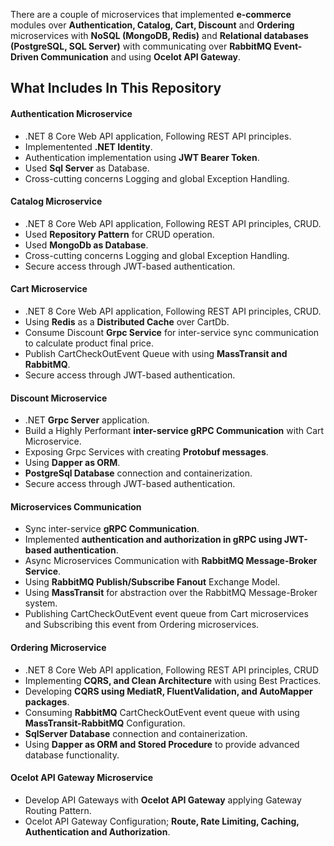 There are a couple of microservices that implemented **e-commerce** modules over **Authentication, Catalog, Cart, Discount** and **Ordering** microservices with **NoSQL (MongoDB, Redis)** and **Relational databases (PostgreSQL, SQL Server)** with communicating over **RabbitMQ Event-Driven Communication** and using **Ocelot API Gateway**.

## What Includes In This Repository

#### Authentication Microservice 
* .NET 8 Core Web API application, Following REST API principles.
* Implementented **.NET Identity**.
* Authentication implementation using **JWT Bearer Token**.
* Used **Sql Server** as Database.
* Cross-cutting concerns Logging and global Exception Handling.

#### Catalog Microservice 
* .NET 8 Core Web API application, Following REST API principles, CRUD.
* Used **Repository Pattern** for CRUD operation.
* Used **MongoDb as Database**.
* Cross-cutting concerns Logging and global Exception Handling.
* Secure access through JWT-based authentication.

#### Cart Microservice
* .NET 8 Core Web API application, Following REST API principles, CRUD.
* Using **Redis** as a **Distributed Cache** over CartDb.
* Consume Discount **Grpc Service** for inter-service sync communication to calculate product final price.
* Publish CartCheckOutEvent Queue with using **MassTransit and RabbitMQ**.
* Secure access through JWT-based authentication.
  
#### Discount Microservice
* .NET **Grpc Server** application.
* Build a Highly Performant **inter-service gRPC Communication** with Cart Microservice.
* Exposing Grpc Services with creating **Protobuf messages**.
* Using **Dapper as ORM**.
* **PostgreSql Database** connection and containerization.
* Secure access through JWT-based authentication.

#### Microservices Communication
* Sync inter-service **gRPC Communication**.
* Implemented **authentication and authorization in gRPC using JWT-based authentication**.
* Async Microservices Communication with **RabbitMQ Message-Broker Service**.
* Using **RabbitMQ Publish/Subscribe Fanout** Exchange Model.
* Using **MassTransit** for abstraction over the RabbitMQ Message-Broker system.
* Publishing CartCheckOutEvent event queue from Cart microservices and Subscribing this event from Ordering microservices.	

#### Ordering Microservice
* .NET 8 Core Web API application, Following REST API principles, CRUD
* Implementing **CQRS, and Clean Architecture** with using Best Practices.
* Developing **CQRS using MediatR, FluentValidation, and AutoMapper packages**.
* Consuming **RabbitMQ** CartCheckOutEvent event queue with using **MassTransit-RabbitMQ** Configuration.
* **SqlServer Database** connection and containerization.
* Using **Dapper as ORM and Stored Procedure** to provide advanced database functionality.
	
#### Ocelot API Gateway Microservice
* Develop API Gateways with **Ocelot API Gateway** applying Gateway Routing Pattern.
* Ocelot API Gateway Configuration; **Route, Rate Limiting, Caching, Authentication and Authorization**.
